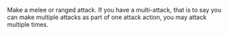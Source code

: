 Make a melee or ranged attack. If you have a multi-attack, that is to say you can make multiple attacks as part of one attack action, you may attack multiple times. 
